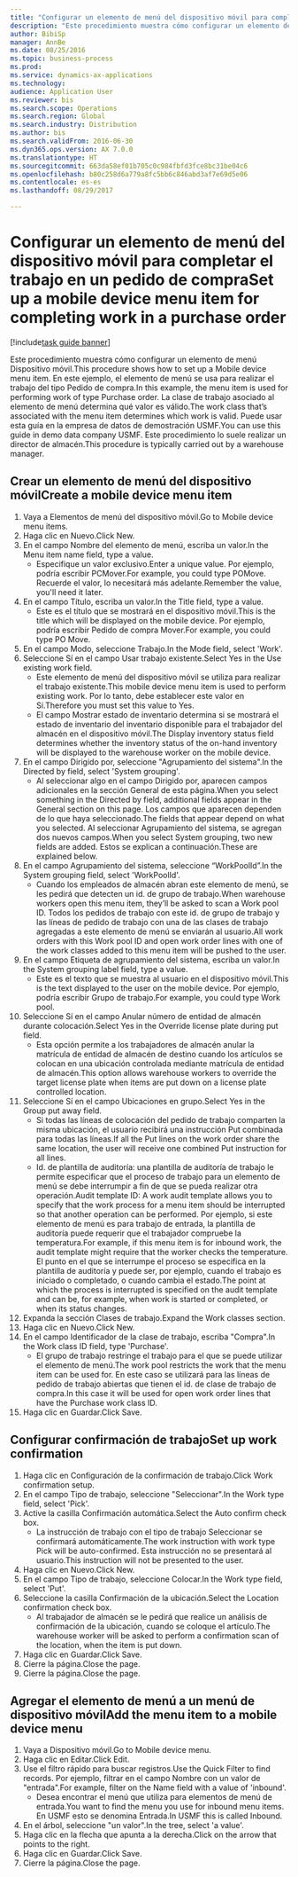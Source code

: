 ```yaml
--- 
title: "Configurar un elemento de menú del dispositivo móvil para completar el trabajo en un pedido de compra"
description: "Este procedimiento muestra cómo configurar un elemento de menú Dispositivo móvil."
author: BibiSp
manager: AnnBe
ms.date: 08/25/2016
ms.topic: business-process
ms.prod: 
ms.service: dynamics-ax-applications
ms.technology: 
audience: Application User
ms.reviewer: bis
ms.search.scope: Operations
ms.search.region: Global
ms.search.industry: Distribution
ms.author: bis
ms.search.validFrom: 2016-06-30
ms.dyn365.ops.version: AX 7.0.0
ms.translationtype: HT
ms.sourcegitcommit: 663da58ef01b705c0c984fbfd3fce8bc31be04c6
ms.openlocfilehash: b80c258d6a779a8fc5bb6c846abd3af7e69d5e06
ms.contentlocale: es-es
ms.lasthandoff: 08/29/2017

---
```

# <a name="set-up-a-mobile-device-menu-item-for-completing-work-in-a-purchase-order"></a><span data-ttu-id="fdb86-103">Configurar un elemento de menú del dispositivo móvil para completar el trabajo en un pedido de compra</span><span class="sxs-lookup"><span data-stu-id="fdb86-103">Set up a mobile device menu item for completing work in a purchase order</span></span>

[!include[task guide banner](../../includes/task-guide-banner.md)]

<span data-ttu-id="fdb86-104">Este procedimiento muestra cómo configurar un elemento de menú Dispositivo móvil.</span><span class="sxs-lookup"><span data-stu-id="fdb86-104">This procedure shows how to set up a Mobile device menu item.</span></span> <span data-ttu-id="fdb86-105">En este ejemplo, el elemento de menú se usa para realizar el trabajo del tipo Pedido de compra.</span><span class="sxs-lookup"><span data-stu-id="fdb86-105">In this example, the menu item is used for performing work of type Purchase order.</span></span> <span data-ttu-id="fdb86-106">La clase de trabajo asociado al elemento de menú determina qué valor es válido.</span><span class="sxs-lookup"><span data-stu-id="fdb86-106">The work class that’s associated with the menu item determines which work is valid.</span></span> <span data-ttu-id="fdb86-107">Puede usar esta guía en la empresa de datos de demostración USMF.</span><span class="sxs-lookup"><span data-stu-id="fdb86-107">You can use this guide in demo data company USMF.</span></span> <span data-ttu-id="fdb86-108">Este procedimiento lo suele realizar un director de almacén.</span><span class="sxs-lookup"><span data-stu-id="fdb86-108">This procedure is typically carried out by a warehouse manager.</span></span>


## <a name="create-a-mobile-device-menu-item"></a><span data-ttu-id="fdb86-109">Crear un elemento de menú del dispositivo móvil</span><span class="sxs-lookup"><span data-stu-id="fdb86-109">Create a mobile device menu item</span></span>
1. <span data-ttu-id="fdb86-110">Vaya a Elementos de menú del dispositivo móvil.</span><span class="sxs-lookup"><span data-stu-id="fdb86-110">Go to Mobile device menu items.</span></span>
2. <span data-ttu-id="fdb86-111">Haga clic en Nuevo.</span><span class="sxs-lookup"><span data-stu-id="fdb86-111">Click New.</span></span>
3. <span data-ttu-id="fdb86-112">En el campo Nombre del elemento de menú, escriba un valor.</span><span class="sxs-lookup"><span data-stu-id="fdb86-112">In the Menu item name field, type a value.</span></span>
    * <span data-ttu-id="fdb86-113">Especifique un valor exclusivo.</span><span class="sxs-lookup"><span data-stu-id="fdb86-113">Enter a unique value.</span></span> <span data-ttu-id="fdb86-114">Por ejemplo, podría escribir PCMover.</span><span class="sxs-lookup"><span data-stu-id="fdb86-114">For example, you could type POMove.</span></span> <span data-ttu-id="fdb86-115">Recuerde el valor, lo necesitará más adelante.</span><span class="sxs-lookup"><span data-stu-id="fdb86-115">Remember the value, you'll need it later.</span></span>  
4. <span data-ttu-id="fdb86-116">En el campo Título, escriba un valor.</span><span class="sxs-lookup"><span data-stu-id="fdb86-116">In the Title field, type a value.</span></span>
    * <span data-ttu-id="fdb86-117">Este es el título que se mostrará en el dispositivo móvil.</span><span class="sxs-lookup"><span data-stu-id="fdb86-117">This is the title which will be displayed on the mobile device.</span></span> <span data-ttu-id="fdb86-118">Por ejemplo, podría escribir Pedido de compra Mover.</span><span class="sxs-lookup"><span data-stu-id="fdb86-118">For example, you could type PO Move.</span></span>  
5. <span data-ttu-id="fdb86-119">En el campo Modo, seleccione Trabajo.</span><span class="sxs-lookup"><span data-stu-id="fdb86-119">In the Mode field, select 'Work'.</span></span>
6. <span data-ttu-id="fdb86-120">Seleccione Sí en el campo Usar trabajo existente.</span><span class="sxs-lookup"><span data-stu-id="fdb86-120">Select Yes in the Use existing work field.</span></span>
    * <span data-ttu-id="fdb86-121">Este elemento de menú del dispositivo móvil se utiliza para realizar el trabajo existente.</span><span class="sxs-lookup"><span data-stu-id="fdb86-121">This mobile device menu item is used to perform existing work.</span></span> <span data-ttu-id="fdb86-122">Por lo tanto, debe establecer este valor en Sí.</span><span class="sxs-lookup"><span data-stu-id="fdb86-122">Therefore you must set this value to Yes.</span></span>  
    * <span data-ttu-id="fdb86-123">El campo Mostrar estado de inventario determina si se mostrará el estado de inventario del inventario disponible para el trabajador del almacén en el dispositivo móvil.</span><span class="sxs-lookup"><span data-stu-id="fdb86-123">The Display inventory status field determines whether the inventory status of the on-hand inventory will be displayed to the warehouse worker on the mobile device.</span></span>  
7. <span data-ttu-id="fdb86-124">En el campo Dirigido por, seleccione "Agrupamiento del sistema".</span><span class="sxs-lookup"><span data-stu-id="fdb86-124">In the Directed by field, select 'System grouping'.</span></span>
    * <span data-ttu-id="fdb86-125">Al seleccionar algo en el campo Dirigido por, aparecen campos adicionales en la sección General de esta página.</span><span class="sxs-lookup"><span data-stu-id="fdb86-125">When you select something in the Directed by field, additional fields appear in the General section on this page.</span></span> <span data-ttu-id="fdb86-126">Los campos que aparecen dependen de lo que haya seleccionado.</span><span class="sxs-lookup"><span data-stu-id="fdb86-126">The fields that appear depend on what you selected.</span></span> <span data-ttu-id="fdb86-127">Al seleccionar Agrupamiento del sistema, se agregan dos nuevos campos.</span><span class="sxs-lookup"><span data-stu-id="fdb86-127">When you select System grouping, two new fields are added.</span></span> <span data-ttu-id="fdb86-128">Estos se explican a continuación.</span><span class="sxs-lookup"><span data-stu-id="fdb86-128">These are explained below.</span></span>  
8. <span data-ttu-id="fdb86-129">En el campo Agrupamiento del sistema, seleccione “WorkPoolId”.</span><span class="sxs-lookup"><span data-stu-id="fdb86-129">In the System grouping field, select 'WorkPoolId'.</span></span>
    * <span data-ttu-id="fdb86-130">Cuando los empleados de almacén abran este elemento de menú, se les pedirá que detecten un id. de grupo de trabajo.</span><span class="sxs-lookup"><span data-stu-id="fdb86-130">When warehouse workers open this menu item, they’ll be asked to scan a Work pool ID.</span></span> <span data-ttu-id="fdb86-131">Todos los pedidos de trabajo con este id. de grupo de trabajo y las líneas de pedido de trabajo con una de las clases de trabajo agregadas a este elemento de menú se enviarán al usuario.</span><span class="sxs-lookup"><span data-stu-id="fdb86-131">All work orders with this Work pool ID and open work order lines with one of the work classes added to this menu item will be pushed to the user.</span></span>  
9. <span data-ttu-id="fdb86-132">En el campo Etiqueta de agrupamiento del sistema, escriba un valor.</span><span class="sxs-lookup"><span data-stu-id="fdb86-132">In the System grouping label field, type a value.</span></span>
    * <span data-ttu-id="fdb86-133">Este es el texto que se muestra al usuario en el dispositivo móvil.</span><span class="sxs-lookup"><span data-stu-id="fdb86-133">This is the text displayed to the user on the mobile device.</span></span> <span data-ttu-id="fdb86-134">Por ejemplo, podría escribir Grupo de trabajo.</span><span class="sxs-lookup"><span data-stu-id="fdb86-134">For example, you could type Work pool.</span></span>  
10. <span data-ttu-id="fdb86-135">Seleccione Sí en el campo Anular número de entidad de almacén durante colocación.</span><span class="sxs-lookup"><span data-stu-id="fdb86-135">Select Yes in the Override license plate during put field.</span></span>
    * <span data-ttu-id="fdb86-136">Esta opción permite a los trabajadores de almacén anular la matrícula de entidad de almacén de destino cuando los artículos se colocan en una ubicación controlada mediante matrícula de entidad de almacén.</span><span class="sxs-lookup"><span data-stu-id="fdb86-136">This option allows warehouse workers to override the target license plate when items are put down on a license plate controlled location.</span></span>  
11. <span data-ttu-id="fdb86-137">Seleccione Sí en el campo Ubicaciones en grupo.</span><span class="sxs-lookup"><span data-stu-id="fdb86-137">Select Yes in the Group put away field.</span></span>
    * <span data-ttu-id="fdb86-138">Si todas las líneas de colocación del pedido de trabajo comparten la misma ubicación, el usuario recibirá una instrucción Put combinada para todas las líneas.</span><span class="sxs-lookup"><span data-stu-id="fdb86-138">If all the Put lines on the work order share the same location, the user will receive one combined Put instruction for all lines.</span></span>  
    * <span data-ttu-id="fdb86-139">Id. de plantilla de auditoría: una plantilla de auditoría de trabajo le permite especificar que el proceso de trabajo para un elemento de menú se debe interrumpir a fin de que se pueda realizar otra operación.</span><span class="sxs-lookup"><span data-stu-id="fdb86-139">Audit template ID: A work audit template allows you to specify that the work process for a menu item should be interrupted so that another operation can be performed.</span></span> <span data-ttu-id="fdb86-140">Por ejemplo, si este elemento de menú es para trabajo de entrada, la plantilla de auditoría puede requerir que el trabajador compruebe la temperatura.</span><span class="sxs-lookup"><span data-stu-id="fdb86-140">For example, if this menu item is for inbound work, the audit template might require that the worker checks the temperature.</span></span> <span data-ttu-id="fdb86-141">El punto en el que se interrumpe el proceso se especifica en la plantilla de auditoría y puede ser, por ejemplo, cuando el trabajo es iniciado o completado, o cuando cambia el estado.</span><span class="sxs-lookup"><span data-stu-id="fdb86-141">The point at which the process is interrupted is specified on the audit template and can be, for example, when work is started or completed, or when its status changes.</span></span>  
12. <span data-ttu-id="fdb86-142">Expanda la sección Clases de trabajo.</span><span class="sxs-lookup"><span data-stu-id="fdb86-142">Expand the Work classes section.</span></span>
13. <span data-ttu-id="fdb86-143">Haga clic en Nuevo.</span><span class="sxs-lookup"><span data-stu-id="fdb86-143">Click New.</span></span>
14. <span data-ttu-id="fdb86-144">En el campo Identificador de la clase de trabajo, escriba "Compra".</span><span class="sxs-lookup"><span data-stu-id="fdb86-144">In the Work class ID field, type 'Purchase'.</span></span>
    * <span data-ttu-id="fdb86-145">El grupo de trabajo restringe el trabajo para el que se puede utilizar el elemento de menú.</span><span class="sxs-lookup"><span data-stu-id="fdb86-145">The work pool restricts the work that the menu item can be used for.</span></span> <span data-ttu-id="fdb86-146">En este caso se utilizará para las líneas de pedido de trabajo abiertas que tienen el id. de clase de trabajo de compra.</span><span class="sxs-lookup"><span data-stu-id="fdb86-146">In this case it will be used for open work order lines that have the Purchase work class ID.</span></span>  
15. <span data-ttu-id="fdb86-147">Haga clic en Guardar.</span><span class="sxs-lookup"><span data-stu-id="fdb86-147">Click Save.</span></span>

## <a name="set-up-work-confirmation"></a><span data-ttu-id="fdb86-148">Configurar confirmación de trabajo</span><span class="sxs-lookup"><span data-stu-id="fdb86-148">Set up work confirmation</span></span>
1. <span data-ttu-id="fdb86-149">Haga clic en Configuración de la confirmación de trabajo.</span><span class="sxs-lookup"><span data-stu-id="fdb86-149">Click Work confirmation setup.</span></span>
2. <span data-ttu-id="fdb86-150">En el campo Tipo de trabajo, seleccione "Seleccionar".</span><span class="sxs-lookup"><span data-stu-id="fdb86-150">In the Work type field, select 'Pick'.</span></span>
3. <span data-ttu-id="fdb86-151">Active la casilla Confirmación automática.</span><span class="sxs-lookup"><span data-stu-id="fdb86-151">Select the Auto confirm check box.</span></span>
    * <span data-ttu-id="fdb86-152">La instrucción de trabajo con el tipo de trabajo Seleccionar se confirmará automáticamente.</span><span class="sxs-lookup"><span data-stu-id="fdb86-152">The work instruction with work type Pick will be auto-confirmed.</span></span> <span data-ttu-id="fdb86-153">Esta instrucción no se presentará al usuario.</span><span class="sxs-lookup"><span data-stu-id="fdb86-153">This instruction will not be presented to the user.</span></span>  
4. <span data-ttu-id="fdb86-154">Haga clic en Nuevo.</span><span class="sxs-lookup"><span data-stu-id="fdb86-154">Click New.</span></span>
5. <span data-ttu-id="fdb86-155">En el campo Tipo de trabajo, seleccione Colocar.</span><span class="sxs-lookup"><span data-stu-id="fdb86-155">In the Work type field, select 'Put'.</span></span>
6. <span data-ttu-id="fdb86-156">Seleccione la casilla Confirmación de la ubicación.</span><span class="sxs-lookup"><span data-stu-id="fdb86-156">Select the Location confirmation check box.</span></span>
    * <span data-ttu-id="fdb86-157">Al trabajador de almacén se le pedirá que realice un análisis de confirmación de la ubicación, cuando se coloque el artículo.</span><span class="sxs-lookup"><span data-stu-id="fdb86-157">The warehouse worker will be asked to perform a confirmation scan of the location, when the item is put down.</span></span>  
7. <span data-ttu-id="fdb86-158">Haga clic en Guardar.</span><span class="sxs-lookup"><span data-stu-id="fdb86-158">Click Save.</span></span>
8. <span data-ttu-id="fdb86-159">Cierre la página.</span><span class="sxs-lookup"><span data-stu-id="fdb86-159">Close the page.</span></span>
9. <span data-ttu-id="fdb86-160">Cierre la página.</span><span class="sxs-lookup"><span data-stu-id="fdb86-160">Close the page.</span></span>

## <a name="add-the-menu-item-to-a-mobile-device-menu"></a><span data-ttu-id="fdb86-161">Agregar el elemento de menú a un menú de dispositivo móvil</span><span class="sxs-lookup"><span data-stu-id="fdb86-161">Add the menu item to a mobile device menu</span></span>
1. <span data-ttu-id="fdb86-162">Vaya a Dispositivo móvil.</span><span class="sxs-lookup"><span data-stu-id="fdb86-162">Go to Mobile device menu.</span></span>
2. <span data-ttu-id="fdb86-163">Haga clic en Editar.</span><span class="sxs-lookup"><span data-stu-id="fdb86-163">Click Edit.</span></span>
3. <span data-ttu-id="fdb86-164">Use el filtro rápido para buscar registros.</span><span class="sxs-lookup"><span data-stu-id="fdb86-164">Use the Quick Filter to find records.</span></span> <span data-ttu-id="fdb86-165">Por ejemplo, filtrar en el campo Nombre con un valor de "entrada".</span><span class="sxs-lookup"><span data-stu-id="fdb86-165">For example, filter on the Name field with a value of 'inbound'.</span></span>
    * <span data-ttu-id="fdb86-166">Desea encontrar el menú que utiliza para elementos de menú de entrada.</span><span class="sxs-lookup"><span data-stu-id="fdb86-166">You want to find the menu you use for inbound menu items.</span></span> <span data-ttu-id="fdb86-167">En USMF esto se denomina Entrada.</span><span class="sxs-lookup"><span data-stu-id="fdb86-167">In USMF this is called Inbound.</span></span>  
4. <span data-ttu-id="fdb86-168">En el árbol, seleccione "un valor".</span><span class="sxs-lookup"><span data-stu-id="fdb86-168">In the tree, select 'a value'.</span></span>
5. <span data-ttu-id="fdb86-169">Haga clic en la flecha que apunta a la derecha.</span><span class="sxs-lookup"><span data-stu-id="fdb86-169">Click on the arrow that points to the right.</span></span>
6. <span data-ttu-id="fdb86-170">Haga clic en Guardar.</span><span class="sxs-lookup"><span data-stu-id="fdb86-170">Click Save.</span></span>
7. <span data-ttu-id="fdb86-171">Cierre la página.</span><span class="sxs-lookup"><span data-stu-id="fdb86-171">Close the page.</span></span>



